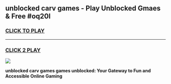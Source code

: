 
## unblocked carv games - Play Unblocked Gmaes & Free #oq20l
<h3>
<a href="https://news.freeplayer.one?title=unblocked_carv_games&ref=24F">CLICK TO PLAY</a></h3>
<hr>

<h3>
<a href="https://news.freeplayer.one?title=unblocked_carv_games&ref=24F">CLICK 2 PLAY</a>
  
</h3>

<a href="https://news.freeplayer.one?title=unblocked_carv_games&ref=24F/"><img src="https://clearcache.store/games.png"></a>


**unblocked carv games games unblocked: Your Gateway to Fun and Accessible Online Gaming**
